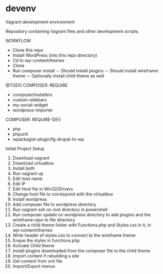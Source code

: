 # devenv
Vagrant development environment

Repository containing Vagrant files and other development scripts.


WORKFLOW
- Clone this repo
- Install WordPress (into this repo directory)
- Cd to wp-content/themes
- Clone <child theme>
- Run composer install
 -- Should install plugins
  -- Should install wireframe theme
  -- Optionally install child theme as well
  

@TODO
COMPOSER: REQUIRE
- composer/installers
- custom-sidebars
- my-social-widget
- wordpress-importer


COMPOSER: REQUIRE-DEV
- php
- phpunit
- wpackagist-plugin/fg-drupal-to-wp




Initial Project Setup

1. Download vagrant
2. Download virtualbox
3. Install both
4. Run vagrant up
5. Edit host name
6. Edit IP
7. Edit Host file in Win32/Drivers
8. Change host file to correspond with the virtualbox
9. Install wordpress
10. Add composer file to wordpress directory
11. Run vagrant ssh on root directory in powershell
12. Run composer update on wordpress directory to add plugins and the         wireframe repo to file directory
13. Create a child theme folder with Functions.php and Styles.css in it,      in wp-content/themes
14. Write header of styles.css to connect to the wireframe theme
15. Enque the styles in functions.php
16. Activate Child theme
17. Install plugins downloaded from the composer file to the child theme
18. Import content if rebuilding a site
19. Get content from xml file
20. Import/Export menus


